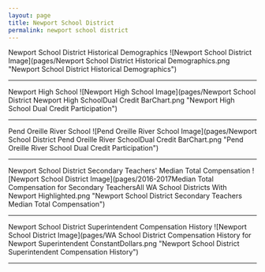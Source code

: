 ```yaml
---
layout: page
title: Newport School District
permalink: newport school district
---
```



Newport School District Historical Demographics
![Newport School District Image](pages/Newport School District Historical Demographics.png "Newport School District Historical Demographics")

___

Newport High School
![Newport High School Image](pages/Newport School District Newport High SchoolDual Credit BarChart.png "Newport High School Dual Credit Participation")

___

Pend Oreille River School
![Pend Oreille River School Image](pages/Newport School District Pend Oreille River SchoolDual Credit BarChart.png "Pend Oreille River School Dual Credit Participation")

___

Newport School District Secondary Teachers' Median Total Compensation
![Newport School District Image](pages/2016-2017Median Total Compensation for Secondary TeachersAll WA School Districts With Newport Highlighted.png "Newport School District Secondary Teachers Median Total Compensation")

___

Newport School District Superintendent Compensation History
![Newport School District Image](pages/WA School District Compensation History for Newport Superintendent ConstantDollars.png "Newport School District Superintendent Compensation History")

___


